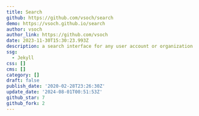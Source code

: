 ```yaml
---
title: Search
github: https://github.com/vsoch/search
demo: https://vsoch.github.io/search
author: vsoch
author_link: https://github.com/vsoch
date: 2023-11-30T15:30:23.993Z
description: a search interface for any user account or organization
ssg:
  - Jekyll
css: []
cms: []
category: []
draft: false
publish_date: '2020-02-28T23:26:30Z'
update_date: '2024-08-01T00:51:53Z'
github_star: 7
github_fork: 2
---
```


